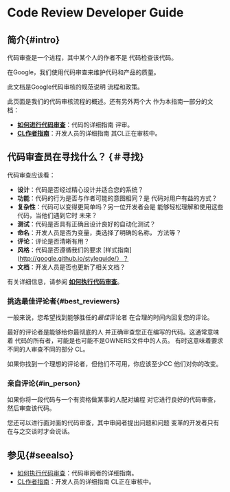# Code Review Developer Guide

## 简介{#intro}

代码审查是一个进程，其中某个人的作者不是
代码检查该代码。

在Google，我们使用代码审查来维护代码和产品的质量。

此文档是Google代码审核的规范说明
流程和政策。



此页面是我们的代码审核流程的概述。还有另外两个大
作为本指南一部分的文档：

 -  **[如何进行代码审查](reviewer/)**：代码的详细指南
    评审。
 -  **[CL作者指南](developer/)**：开发人员的详细指南
    其CL正在审核中。

## 代码审查员在寻找什么？ {＃寻找}

代码审查应该看：

 -  **设计**：代码是否经过精心设计并适合您的系统？
 -  **功能**：代码的行为是否与作者可能的意图相同？是
    代码对用户有益的方式？
 -  **复杂性**：代码可以变得更简单吗？另一位开发者会是
    能够轻松理解和使用这些代码，当他们遇到它时
    未来？
 -  **测试**：代码是否具有正确且设计良好的自动化测试？
 -  **命名**：开发人员是否为变量，类选择了明确的名称，
    方法等？
 -  **评论**：评论是否清晰有用？
 -  **风格**：代码是否遵循我们的要求
    [样式指南](http://google.github.io/styleguide/）？
 -  **文档**：开发人员是否也更新了相关文档？

有关详细信息，请参阅 **[如何执行代码审查](reviewer/)**。

### 挑选最佳评论者{#best_reviewers}

一般来说，您希望找到能够胜任的*最佳*评论者
在合理的时间内回复您的评论。

最好的评论者是能够给你最彻底的人
并正确审查您正在编写的代码。这通常意味着
代码的所有者，可能是也可能不是OWNERS文件中的人员。
有时这意味着要求不同的人审查不同的部分
CL。

如果你找到一个理想的评论者，但他们不可用，你应该至少CC
他们对你的改变。

### 亲自评论{#in_person}

如果你将一段代码与一个有资格做某事的人配对编程
对它进行良好的代码审查，然后审查该代码。

您还可以进行面对面的代码审查，其中审阅者提出问题和问题
变革的开发者只有在与之交谈时才会说话。

## 参见{#seealso}

 -  [如何执行代码审查](reviewer/)：代码审阅者的详细指南。
 -  [CL作者指南](developer/)：开发人员的详细指南
    CL正在审核中。